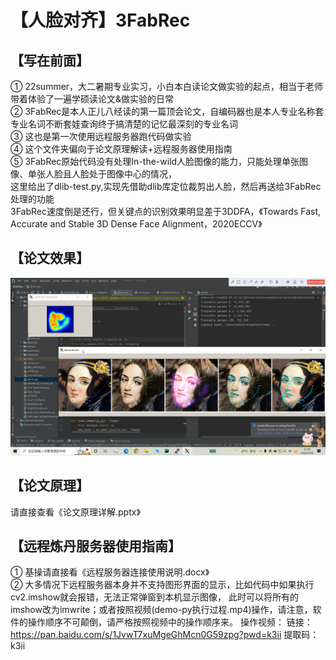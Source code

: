 【人脸对齐】3FabRec
===
【写在前面】
---
① 22summer，大二暑期专业实习，小白本白读论文做实验的起点，相当于老师带着体验了一遍学硕读论文&做实验的日常  
② 3FabRec是本人正儿八经读的第一篇顶会论文，自编码器也是本人专业名称套专业名词不断套娃查询终于搞清楚的记忆最深刻的专业名词  
③ 这也是第一次使用远程服务器跑代码做实验  
④ 这个文件夹偏向于论文原理解读+远程服务器使用指南  
⑤ 3FabRec原始代码没有处理In-the-wild人脸图像的能力，只能处理单张图像、单张人脸且人脸处于图像中心的情况，  
  这里给出了dlib-test.py,实现先借助dlib库定位裁剪出人脸，然后再送给3FabRec处理的功能  
  3FabRec速度倒是还行，但关键点的识别效果明显差于3DDFA，《Towards Fast, Accurate and Stable 3D Dense Face Alignment，2020ECCV》

【论文效果】
---
![image](images_for_readme/demo.png)  


【论文原理】
---
请直接查看《论文原理详解.pptx》

【远程炼丹服务器使用指南】
---
① 基操请直接看《远程服务器连接使用说明.docx》  
② 大多情况下远程服务器本身并不支持图形界面的显示，比如代码中如果执行cv2.imshow就会报错，无法正常弹窗到本机显示图像，  此时可以将所有的imshow改为imwrite；或者按照视频(demo-py执行过程.mp4)操作，请注意，软件的操作顺序不可颠倒，请严格按照视频中的操作顺序来。 
操作视频：
链接：https://pan.baidu.com/s/1JvwT7xuMgeGhMcn0G59zpg?pwd=k3ii 
提取码：k3ii 
